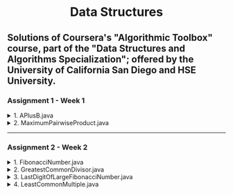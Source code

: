 <div width="100%" align="center"> <h1> Data Structures </h1> </div>

## Solutions of Coursera's "Algorithmic Toolbox" course, part of the "Data Structures and Algorithms Specialization"; offered by the University of California San Diego and HSE University. ##


### Assignment 1 - Week 1 ###

<details>
<summary>1. APlusB.java</summary>
   
   + **Description**: Simple problem to go through the pipeline of reading the problem statement, designing an algorithm, implementing it, testing and debugging the program, and submitting it to the grading system.
     
   + **Input Format**: Integers a and b on the same line (separated by a space).
     
   + **Constraints**: 0 $\leq$ a; b $\leq$ 9
     
   + **Output Format**: The sum of a and b.
</details>


<details>
<summary>2. MaximumPairwiseProduct.java</summary>
   
   + **Description**: Given a sequence of non-negative integers a<sub>1</sub>, ..., a<sub>n</sub>, compute
     <div width="100%" align="center"> $\underset{{1 \leq i \neq j \leq n}}{max}$ a<sub>i</sub> $\cdot$ a<sub>j</sub> </div>
  Note that i and j should be different, though it may be the case that a<sub>i</sub> = a<sub>j</sub>.
     
   + **Input Format**: The first line contains an integer n. The next line contains n non-negative integers a<sub>1</sub>, ..., a<sub>n</sub> (separated by spaces).
     
   + **Constraints**: 2 $\leq$ n $\leq$ 2 · 10<sup>5</sup>; 0 $\leq$ a<sub>1</sub>, ..., a<sub>n</sub> $\leq$ 2 · 10<sup>5</sup>.
     
   + **Output Format**: The maximum pairwise product.
</details>

----

### Assignment 2 - Week 2 ###

<details>
<summary>1. FibonacciNumber.java</summary>
   
   + **Description**: Recall the definition of Fibonacci sequence: F<sub>0</sub> = 0, F<sub>1</sub> = 1, and F<sub>i</sub> = F<sub>i-1</sub> + F<sub>i-2</sub> for 𝑖 $\geq$ 2. Given an integer 𝑛, find the 𝑛th Fibonacci number F<sub>n</sub>.
     
   + **Input Format**: The input consists of a single integer 𝑛.
     
   + **Constraints**: 0 $\leq$ 𝑛 $\leq$ 45.
     
   + **Output Format**: Output F<sub>n</sub>.
</details>


<details>
<summary>2. GreatestCommonDivisor.java</summary><br />
   
   + **Description**: The greatest common divisor GCD(𝑎, 𝑏) of two non-negative integers 𝑎 and 𝑏 (which are not both equal to 0) is the greatest integer 𝑑 that divides both 𝑎 and 𝑏. Implement the Euclidean algorithm for computing the greatest common divisor.

<div width="100%" align="center"> $GCD(1344, 217) = GCD(217, 42) = GCD(42, 7) = GCD(7, 0) = 7$ </div>
           
   Given two integers 𝑎 and 𝑏, find their greatest common divisor.
     
   + **Input Format**: The two integers 𝑎, 𝑏 are given in the same line separated by space.
     
   + **Constraints**: 1 $\leq$ 𝑎, 𝑏 $\leq$ 2 $\cdot$ 10<sup>9</sup>.
     
   + **Output Format**: Output $GCD(a, b)$.
</details>


<details>
<summary>3. LastDigitOfLargeFibonacciNumber.java</summary>
   
   + **Description**: Find the last digit of 𝑛-th Fibonacci number. As 𝑖 grows the 𝑖<sup>the</sup> iteration of the loop computes the sum of longer and longer numbers. Tip: store in 𝐹[𝑖] not the 𝑖th Fibonacci number itself, but just its last digit (that is, F<sub>i</sub> mod 10). Given an integer 𝑛, find the last digit of the 𝑛<sup>th</sup> Fibonacci number F<sub>n</sub> (that is, F<sub>n</sub> mod 10).
     
   + **Input Format**: The input consists of a single integer 𝑛.
     
   + **Constraints**: 0 $\leq$ 𝑛 $\leq$ 10<sup>7</sup>.
     
   + **Output Format**: Output the last digit of F<sub>n</sub>.
</details>


<details>
<summary>4. LeastCommonMultiple.java</summary>
   
   + **Description**: The least common multiple of two positive integers 𝑎 and 𝑏 is the least positive integer 𝑚 that is divisible by both 𝑎 and 𝑏. Given two integers 𝑎 and 𝑏, find their least common multiple.

<p width="100%" align="center"> <img width="347" alt="Equation" src="https://github.com/AfonsoBernardes/AlgorithmicToolbox/assets/84087794/28e888f6-1c2b-404b-b167-efb0623aea41"> </p>
     
   + **Input Format**: The two integers 𝑎 and 𝑏 are given in the same line separated by space.
     
   + **Constraints**: 1 $\leq$ 𝑎, 𝑏 $\leq$ 2 $\cdot$ 10<sup>9</sup>.
     
   + **Output Format**: Output the least common multiple of 𝑎 and 𝑏.
</details>
